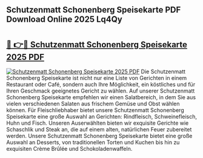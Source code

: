 ## Schutzenmatt Schonenberg Speisekarte PDF Download Online 2025 Lq4Qy

# <h2><a href="http://gcak2g.nevu.top/?p=Schutzenmatt+Schonenberg+Speisekarte">🔗 👉🔴 Schutzenmatt Schonenberg Speisekarte 2025 PDF</a></h2>

[![Schutzenmatt Schonenberg Speisekarte 2025 PDF](https://i.imgur.com/dBaPXMq.png)](http://gcak2g.nevu.top/?p=Schutzenmatt+Schonenberg+Speisekarte)
Die Schutzenmatt Schonenberg Speisekarte ist nicht nur eine Liste von Gerichten in einem Restaurant oder Café, sondern auch Ihre Möglichkeit, ein köstliches und für Ihren Geschmack geeignetes Gericht zu wählen. Auf unserer Schutzenmatt Schonenberg Speisekarte empfehlen wir einen Salatbereich, in dem Sie aus vielen verschiedenen Salaten aus frischem Gemüse und Obst wählen können. Für Fleischliebhaber bietet unsere Schutzenmatt Schonenberg Speisekarte eine große Auswahl an Gerichten: Rindfleisch, Schweinefleisch, Huhn und Fisch. Unseren Auserwählten bieten wir exquisite Gerichte wie Schaschlik und Steak an, die auf einem alten, natürlichen Feuer zubereitet werden. Unsere Schutzenmatt Schonenberg Speisekarte bietet eine große Auswahl an Desserts, von traditionellen Torten und Kuchen bis hin zu exquisiten Crème Brûlée und Schokoladenwaffeln.
